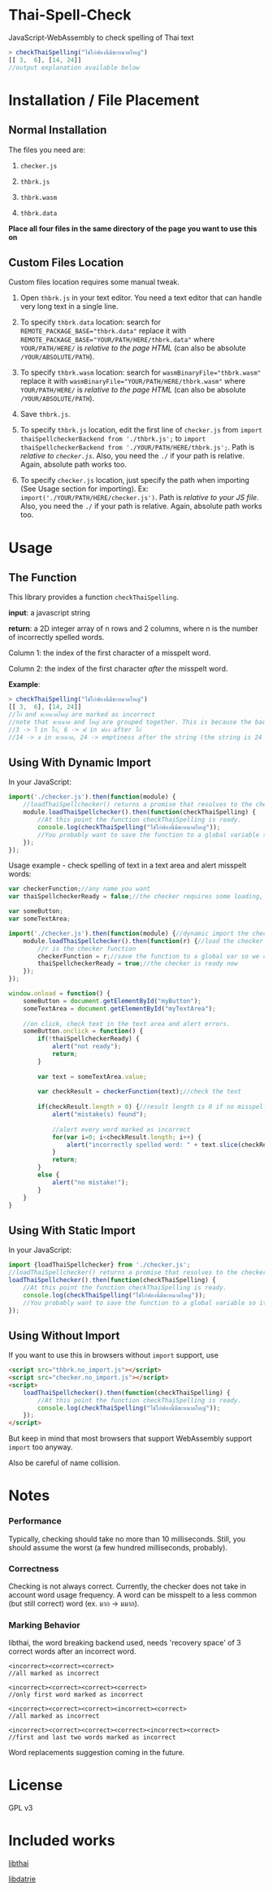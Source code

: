 # Thai-Spell-Check
JavaScript-WebAssembly to check spelling of Thai text

```javascript
> checkThaiSpelling("ไข่ใก่ฟองนี้มีขะหนาดไหญ่")
[[ 3,  6], [14, 24]]
//output explanation available below
```

# Installation / File Placement
## Normal Installation
The files you need are:

1. ```checker.js```

2. ```thbrk.js```

3. ```thbrk.wasm```

4. ```thbrk.data```

**Place all four files in the same directory of the page you want to use this on**

## Custom Files Location
Custom files location requires some manual tweak.

1. Open ```thbrk.js``` in your text editor. You need a text editor that can handle very long text in a single line.

2. To specify ```thbrk.data``` location: search for ```REMOTE_PACKAGE_BASE="thbrk.data"``` replace it with ```REMOTE_PACKAGE_BASE="YOUR/PATH/HERE/thbrk.data"``` where ```YOUR/PATH/HERE/``` is *relative to the page HTML* (can also be absolute ```/YOUR/ABSOLUTE/PATH```).

3. To specify ```thbrk.wasm``` location: search for ```wasmBinaryFile="thbrk.wasm"``` replace it with ```wasmBinaryFile="YOUR/PATH/HERE/thbrk.wasm"``` where ```YOUR/PATH/HERE/``` is *relative to the page HTML* (can also be absolute ```/YOUR/ABSOLUTE/PATH```).

4. Save ```thbrk.js```.

5. To specify ```thbrk.js``` location, edit the first line of ```checker.js``` from ```import thaiSpellcheckerBackend from './thbrk.js';``` to ```import thaiSpellcheckerBackend from './YOUR/PATH/HERE/thbrk.js';```. Path is *relative to ```checker.js```*. Also, you need the ```./``` if your path is relative. Again, absolute path works too.

6. To specify ```checker.js``` location, just specify the path when importing (See Usage section for importing). Ex: ```import('./YOUR/PATH/HERE/checker.js')```. Path is *relative to your JS file*. Also, you need the ```./``` if your path is relative. Again, absolute path works too.


# Usage
## The Function
This library provides a function ```checkThaiSpelling```.

**input**: a javascript string

**return**: a 2D integer array of n rows and 2 columns, where n is the number of incorrectly spelled words.

Column 1: the index of the first character of a misspelt word.

Column 2: the index of the first character *after* the misspelt word.

**Example**:

```javascript
> checkThaiSpelling("ไข่ใก่ฟองนี้มีขะหนาดไหญ่")
[[ 3,  6], [14, 24]]
//ใก่ and ขะหนาดไหญ่ are marked as incorrect
//note that ขะหนาด and ไหญ่ are grouped together. This is because the backend has no knowledge of the misspelt word and cannot guess where it ends.
//3 -> ใ in ใก่, 6 -> ฟ in ฟอง after ใก่
//14 -> ข in ขะหนาด, 24 -> emptiness after the string (the string is 24 letters long)

```

## Using With Dynamic Import
In your JavaScript:

```javascript
import('./checker.js').then(function(module) {
    //loadThaiSpellchecker() returns a promise that resolves to the checker function.
    module.loadThaiSpellchecker().then(function(checkThaiSpelling) {
        //At this point the function checkThaiSpelling is ready.
        console.log(checkThaiSpelling("ไข่ใก่ฟองนี้มีขะหนาดไหญ่"));
        //You probably want to save the function to a global variable so it can be called from outside this scope.
    });
});
```
Usage example - check spelling of text in a text area and alert misspelt words:

```javascript
var checkerFunction;//any name you want
var thaiSpellcheckerReady = false;//the checker requires some loading, so it is not ready in the beginning

var someButton;
var someTextArea;

import('./checker.js').then(function(module) {//dynamic import the checker module
    module.loadThaiSpellchecker().then(function(r) {//load the checker
        //r is the checker function
        checkerFunction = r;//save the function to a global var so we can call it from elsewhere
        thaiSpellcheckerReady = true;//the checker is ready now
    });
});

window.onload = function() {
    someButton = document.getElementById("myButton");
    someTextArea = document.getElementById("myTextArea");
    
    //on click, check text in the text area and alert errors.
    someButton.onclick = function() {
        if(!thaiSpellcheckerReady) {
            alert("not ready");
            return;
        }
        
        var text = someTextArea.value;
        
        var checkResult = checkerFunction(text);//check the text
        
        if(checkResult.length > 0) {//result length is 0 if no misspelling is found
            alert("mistake(s) found");
            
            //alert every word marked as incorrect
            for(var i=0; i<checkResult.length; i++) {
                alert("incorrectly spelled word: " + text.slice(checkResult[i][0], checkResult[i][1]));
            }
            return;
        }
        else {
            alert("no mistake!");
        }
    }
}
```


## Using With Static Import
In your JavaScript:

```javascript
import {loadThaiSpellchecker} from './checker.js';
//loadThaiSpellchecker() returns a promise that resolves to the checker function.
loadThaiSpellchecker().then(function(checkThaiSpelling) {
    //At this point the function checkThaiSpelling is ready.
    console.log(checkThaiSpelling("ไข่ใก่ฟองนี้มีขะหนาดไหญ่"));
    //You probably want to save the function to a global variable so it can be called from outside this scope.
});
```

## Using Without Import
If you want to use this in browsers without ```import``` support, use

```html
<script src="thbrk.no_import.js"></script>
<script src="checker.no_import.js"></script>
<script>
    loadThaiSpellchecker().then(function(checkThaiSpelling) {
        //At this point the function checkThaiSpelling is ready.
        console.log(checkThaiSpelling("ไข่ใก่ฟองนี้มีขะหนาดไหญ่"));
    });
</script>
```
But keep in mind that most browsers that support WebAssembly support ```import``` too anyway.

Also be careful of name collision.

# Notes
### Performance
Typically, checking should take no more than 10 milliseconds. Still, you should assume the worst (a few hundred milliseconds, probably).

### Correctness
Checking is not always correct. Currently, the checker does not take in account word usage frequency. A word can be misspelt to a less common (but still correct) word (ex. มาก -> มมาก).

### Marking Behavior
libthai, the word breaking backend used, needs 'recovery space' of 3 correct words after an incorrect word.

```
<incorrect><correct><correct>
//all marked as incorrect

<incorrect><correct><correct><correct>
//only first word marked as incorrect

<incorrect><correct><correct><incorrect><correct>
//all marked as incorrect

<incorrect><correct><correct><correct><incorrect><correct>
//first and last two words marked as incorrect
```


Word replacements suggestion coming in the future.


# License
GPL v3

# Included works
[libthai](https://github.com/tlwg/libthai)

[libdatrie](https://github.com/tlwg/libdatrie)
